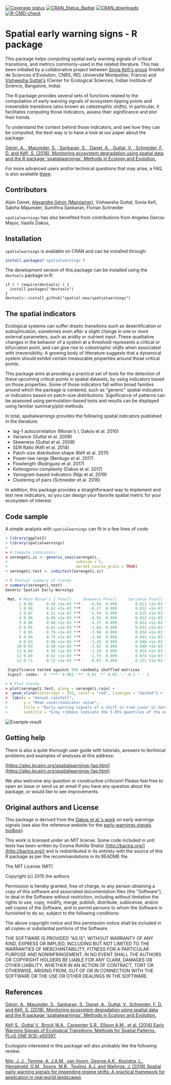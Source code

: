 
<!-- badges: start -->
[![Coverage
status](https://codecov.io/gh/spatial-ews/spatialwarnings/branch/master/graph/badge.svg)](https://codecov.io/github/spatial-ews/spatialwarnings?branch=master)
[![CRAN_Status_Badge](http://www.r-pkg.org/badges/version/spatialwarnings)](https://cran.r-project.org/package=spatialwarnings)
[![CRAN_downloads](https://cranlogs.r-pkg.org/badges/last-week/spatialwarnings)](https://cran.r-project.org/package=spatialwarnings)
[![R-CMD-check](https://github.com/spatial-ews/spatialwarnings/actions/workflows/R-CMD-check.yaml/badge.svg)](https://github.com/spatial-ews/spatialwarnings/actions/workflows/R-CMD-check.yaml)
<!-- badges: end -->

Spatial early warning signs - R package
=======================================

This package helps computing spatial early warning signals of critical
transitions, and metrics commonly-used in the related literature. This has been 
initiated by a collaborative project between [Sonia Kefi's group](http://sonia.kefi.fr/) 
(Institut de Sciences d'Evolution, CNRS, IRD, Université Montpellier, France) and 
[Vishwesha Guttal's](https://teelabiisc.wordpress.com/) (Center for Ecological Sciences,
Indian Institute of Science, Bangalore, India).

The R package provides several sets of functions related to the computation of
early warning signals of ecosystem tipping points and irreversible
transitions (also known as *catastrophic shifts*). In particular, it
facilitates computing those indicators, assess their significance and plot
their trends.

To understand the context behind those indicators, and see how they
can be computed, the best way is to have a look at our paper about the package:

[Génin, A. , Majumder, S. , Sankaran, S. , Danet, A. , Guttal, V. , Schneider, F. D. and Kéfi, S. (2018), Monitoring ecosystem degradation using spatial data and the R package
'spatialwarnings'. Methods in Ecology and Evolution.](https://dx.doi.org/10.1111/2041-210X.13058)

For more advanced users and/or technical questions that may arise,
a FAQ is also available [there](https://alex.lecairn.org/spatialwarnings-faq.html).

## Contributors

Alain Danet, [Alexandre Génin (Maintainer)](mailto:a.a.h.genin@uu.nl),
Vishwesha Guttal, Sonia Kefi, Sabiha Majumder, Sumithra Sankaran, Florian Schneider

`spatialwarnings` has also benefited from contributions from Angeles Garcia-Mayor, Vasilis Dakos, 

## Installation

`spatialwarnings` is available on CRAN and can be installed through:

```r
install.packages('spatialwarnings')
```

The development version of this package can be installed using the
`devtools` package in R:

```
if ( ! require(devtools) ) {
  install.packages("devtools")
}
devtools::install_github("spatial-ews/spatialwarnings")
```

## The spatial indicators

Ecological systems can suffer drastic transitions such as desertification or
eutrophication, sometimes even after a slight change in one or more external
parameters, such as aridity or nutrient input. These qualitative changes in the
behavior of a system at a threshold represents a critical or bifurcation point,
and can give rise to *catastrophic shifts* when associated with irreversibility.
A growing body of litterature suggests that a dynamical system should exhibit
certain measurable properties around those critical points.

This package aims at providing a practical set of tools for the detection of
these upcoming critical points in spatial datasets, by using indicators based on
those properties. Some of those indicators fall within broad families around 
which the package is centered, such as "generic" spatial indicators or 
indicators based on patch-size distributions. Significance of patterns 
can be assessed using permutation-based tests and results can be displayed 
using familiar summary/plot methods. 

In total, spatialwarnings provides the following spatial indicators published 
in the literature: 
  
  - lag-1 autocorrelation (Moran's I, Dakos et al. 2010)
  - Variance (Guttal et al. 2008)
  - Skewness (Guttal et al. 2008)
  - SDR Ratio (Kéfi et al. 2014)
  - Patch-size distribution shape (Kéfi et al. 2011)
  - Power-law range (Berdugo et al. 2017)
  - Flowlength (Rodriguez et al. 2017)
  - Kolmogorov complexity (Dakos et al. 2017)
  - Variogram-based indicators (Nijp et al. 2019)
  - Clustering of pairs (Schneider et al. 2016)

In addition, this package provides a straightforward way to implement and test 
new indicators, so you can design your favorite spatial metric for your 
ecosystem of interest. 

## Code sample

A simple analysis with `spatialwarnings` can fit in a few lines of code: 

```r
> library(ggplot2)
> library(spatialwarnings)
>
> # Compute indicators
> serengeti.ic <- generic_sews(serengeti,
>                              subsize = 5,
>                              moranI_coarse_grain = TRUE)
> serengeti.test <- indictest(serengeti.ic)

```

```r
> # Textual summary of trends
> summary(serengeti.test)
Generic Spatial Early-Warnings

 Mat. # Mean Moran's I P<null     Skewness P<null     Variance P<null
      1 0.98      0.58 <1e-03 ***    -6.94  0.999        0.011 <1e-03 ***
      2 0.98      0.62 <1e-03 ***    -6.17  0.999        0.012 <1e-03 ***
      3 0.97      0.51 <1e-03 ***    -5.59  0.999        0.015 <1e-03 ***
      4 0.96      0.68 <1e-03 ***    -4.56  0.999        0.022 <1e-03 ***
      5 0.96      0.66 <1e-03 ***    -4.37  0.999        0.024 <1e-03 ***
      6 0.95      0.62 <1e-03 ***    -3.84  0.999        0.031 <1e-03 ***
      7 0.95      0.79 <1e-03 ***    -3.96  0.999        0.034 <1e-03 ***
      8 0.94      0.75 <1e-03 ***    -3.40  0.999        0.041 <1e-03 ***
      9 0.93      0.66 <1e-03 ***    -3.26  0.999        0.040 <1e-03 ***
     10 0.93      0.58 <1e-03 ***    -3.02  0.999        0.040 <1e-03 ***
     11 0.89      0.58 <1e-03 ***    -2.29  0.999        0.054 <1e-03 ***
     12 0.85      0.62 <1e-03 ***    -1.75  0.999        0.074 <1e-03 ***
     13 0.71      0.72 <1e-03 ***    -0.87  0.999        0.131 <1e-03 ***

 Significance tested against 999 randomly shuffled matrices
 Signif. codes:  0 '***' 0.001 '**' 0.01 '*' 0.05 '.' 0.1 ' ' 1

```

```r
> # Plot trends
> plot(serengeti.test, along = serengeti.rain) +
>  geom_vline(xintercept = 593, color = "red", linetype = "dashed") +
>  labs(x = "Annual rainfall",
>       y = "Mean cover/indicator value",
>       title = "Early warning signals of a shift in tree cover in Serengeti, Tanzania (Eby et al. 2016)",
>       subtitle = "Grey ribbons indicate the 5-95% quantiles of the null distribution")
```

![Example result](./tools/imgs/serengeti_example.png)

## Getting help 

There is also a quite thorough user guide with tutorials, answers to technical 
problems and examples of analyses at this address: 

[https://alex.lecairn.org/spatialwarnings-faq.html](https://alex.lecairn.org/spatialwarnings-faq.html)

We also welcome any question or constructive criticism! Please feel free to 
open an issue or send us an email if you have any question about the package, or 
would like to see improvements. 

## Original authors and License

This package is derived from the [Dakos et al.'s work](https://github.com/earlywarningtoolbox/spatial_warnings) on early warnings signals (see also the
reference website for the [early-warnings signals toolbox](http://www.early-warning-signals.org/)).

This work is licensed under an MIT license. Some code included in unit tests has
been written by Cosma Rohilla Shalizi [http://bactra.org/](http://bactra.org/)
and is redistributed in its entirety with the source of this R package as
per the recommandations in its README file.

The MIT License (MIT)

Copyright (c) 2015 the authors

Permission is hereby granted, free of charge, to any person obtaining a copy
of this software and associated documentation files (the "Software"), to deal
in the Software without restriction, including without limitation the rights
to use, copy, modify, merge, publish, distribute, sublicense, and/or sell
copies of the Software, and to permit persons to whom the Software is
furnished to do so, subject to the following conditions:

The above copyright notice and this permission notice shall be included in
all copies or substantial portions of the Software.

THE SOFTWARE IS PROVIDED "AS IS", WITHOUT WARRANTY OF ANY KIND, EXPRESS OR
IMPLIED, INCLUDING BUT NOT LIMITED TO THE WARRANTIES OF MERCHANTABILITY,
FITNESS FOR A PARTICULAR PURPOSE AND NONINFRINGEMENT. IN NO EVENT SHALL THE
AUTHORS OR COPYRIGHT HOLDERS BE LIABLE FOR ANY CLAIM, DAMAGES OR OTHER
LIABILITY, WHETHER IN AN ACTION OF CONTRACT, TORT OR OTHERWISE, ARISING FROM,
OUT OF OR IN CONNECTION WITH THE SOFTWARE OR THE USE OR OTHER DEALINGS IN
THE SOFTWARE.

## References

[Génin, A., Majumder, S., Sankaran, S., Danet, A., Guttal, V.,
Schneider, F. D. and Kéfi, S. (2018),
Monitoring ecosystem degradation using spatial data and the R package
'spatialwarnings'. Methods in Ecology and Evolution.](https://dx.doi.org/10.1111/2041-210X.13058)

[Kéfi S., Guttal V., Brock W.A., Carpenter S.R., Ellison A.M., et al. (2014)
Early Warning Signals of Ecological Transitions: Methods for Spatial Patterns.
PLoS ONE 9(3): e92097.](http://journals.plos.org/plosone/article?id=10.1371/journal.pone.0092097)

Ecologists interested in this package will also probably like the 
following review: 

[Nijp, J. J., Temme, A. J.A.M., van Voorn, George A.K., Kooistra, L., 
Hengeveld, G.M., Soons, M.B., Teuling, A.J. and Wallinga, J. (2019) 
Spatial early warning signals for impending regime shifts: A
practical framework for application in real‐world landscapes](https://onlinelibrary.wiley.com/doi/full/10.1111/gcb.14591)

